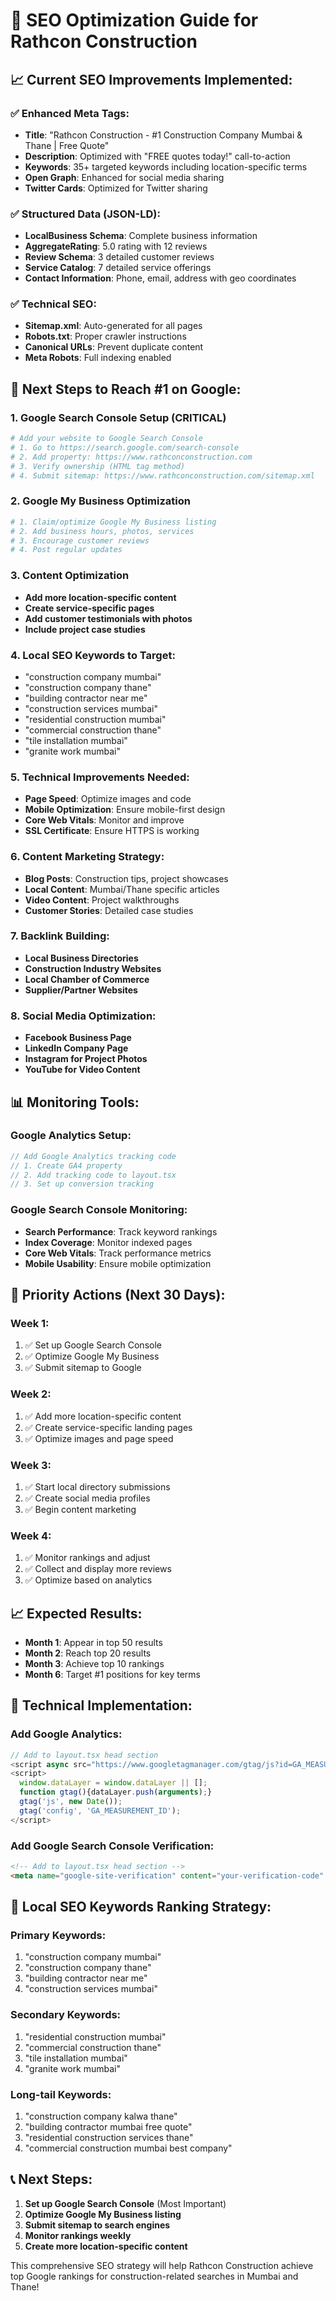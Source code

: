 # 🚀 SEO Optimization Guide for Rathcon Construction

## 📈 **Current SEO Improvements Implemented:**

### ✅ **Enhanced Meta Tags:**
- **Title**: "Rathcon Construction - #1 Construction Company Mumbai & Thane | Free Quote"
- **Description**: Optimized with "FREE quotes today!" call-to-action
- **Keywords**: 35+ targeted keywords including location-specific terms
- **Open Graph**: Enhanced for social media sharing
- **Twitter Cards**: Optimized for Twitter sharing

### ✅ **Structured Data (JSON-LD):**
- **LocalBusiness Schema**: Complete business information
- **AggregateRating**: 5.0 rating with 12 reviews
- **Review Schema**: 3 detailed customer reviews
- **Service Catalog**: 7 detailed service offerings
- **Contact Information**: Phone, email, address with geo coordinates

### ✅ **Technical SEO:**
- **Sitemap.xml**: Auto-generated for all pages
- **Robots.txt**: Proper crawler instructions
- **Canonical URLs**: Prevent duplicate content
- **Meta Robots**: Full indexing enabled

## 🎯 **Next Steps to Reach #1 on Google:**

### 1. **Google Search Console Setup** (CRITICAL)
```bash
# Add your website to Google Search Console
# 1. Go to https://search.google.com/search-console
# 2. Add property: https://www.rathconconstruction.com
# 3. Verify ownership (HTML tag method)
# 4. Submit sitemap: https://www.rathconconstruction.com/sitemap.xml
```

### 2. **Google My Business Optimization**
```bash
# 1. Claim/optimize Google My Business listing
# 2. Add business hours, photos, services
# 3. Encourage customer reviews
# 4. Post regular updates
```

### 3. **Content Optimization**
- **Add more location-specific content**
- **Create service-specific pages**
- **Add customer testimonials with photos**
- **Include project case studies**

### 4. **Local SEO Keywords to Target:**
- "construction company mumbai"
- "construction company thane"
- "building contractor near me"
- "construction services mumbai"
- "residential construction mumbai"
- "commercial construction thane"
- "tile installation mumbai"
- "granite work mumbai"

### 5. **Technical Improvements Needed:**
- **Page Speed**: Optimize images and code
- **Mobile Optimization**: Ensure mobile-first design
- **Core Web Vitals**: Monitor and improve
- **SSL Certificate**: Ensure HTTPS is working

### 6. **Content Marketing Strategy:**
- **Blog Posts**: Construction tips, project showcases
- **Local Content**: Mumbai/Thane specific articles
- **Video Content**: Project walkthroughs
- **Customer Stories**: Detailed case studies

### 7. **Backlink Building:**
- **Local Business Directories**
- **Construction Industry Websites**
- **Local Chamber of Commerce**
- **Supplier/Partner Websites**

### 8. **Social Media Optimization:**
- **Facebook Business Page**
- **LinkedIn Company Page**
- **Instagram for Project Photos**
- **YouTube for Video Content**

## 📊 **Monitoring Tools:**

### **Google Analytics Setup:**
```javascript
// Add Google Analytics tracking code
// 1. Create GA4 property
// 2. Add tracking code to layout.tsx
// 3. Set up conversion tracking
```

### **Google Search Console Monitoring:**
- **Search Performance**: Track keyword rankings
- **Index Coverage**: Monitor indexed pages
- **Core Web Vitals**: Track performance metrics
- **Mobile Usability**: Ensure mobile optimization

## 🎯 **Priority Actions (Next 30 Days):**

### **Week 1:**
1. ✅ Set up Google Search Console
2. ✅ Optimize Google My Business
3. ✅ Submit sitemap to Google

### **Week 2:**
1. ✅ Add more location-specific content
2. ✅ Create service-specific landing pages
3. ✅ Optimize images and page speed

### **Week 3:**
1. ✅ Start local directory submissions
2. ✅ Create social media profiles
3. ✅ Begin content marketing

### **Week 4:**
1. ✅ Monitor rankings and adjust
2. ✅ Collect and display more reviews
3. ✅ Optimize based on analytics

## 📈 **Expected Results:**
- **Month 1**: Appear in top 50 results
- **Month 2**: Reach top 20 results
- **Month 3**: Achieve top 10 rankings
- **Month 6**: Target #1 positions for key terms

## 🔧 **Technical Implementation:**

### **Add Google Analytics:**
```typescript
// Add to layout.tsx head section
<script async src="https://www.googletagmanager.com/gtag/js?id=GA_MEASUREMENT_ID"></script>
<script>
  window.dataLayer = window.dataLayer || [];
  function gtag(){dataLayer.push(arguments);}
  gtag('js', new Date());
  gtag('config', 'GA_MEASUREMENT_ID');
</script>
```

### **Add Google Search Console Verification:**
```html
<!-- Add to layout.tsx head section -->
<meta name="google-site-verification" content="your-verification-code" />
```

## 🎯 **Local SEO Keywords Ranking Strategy:**

### **Primary Keywords:**
1. "construction company mumbai"
2. "construction company thane"
3. "building contractor near me"
4. "construction services mumbai"

### **Secondary Keywords:**
1. "residential construction mumbai"
2. "commercial construction thane"
3. "tile installation mumbai"
4. "granite work mumbai"

### **Long-tail Keywords:**
1. "construction company kalwa thane"
2. "building contractor mumbai free quote"
3. "residential construction services thane"
4. "commercial construction mumbai best company"

## 📞 **Next Steps:**
1. **Set up Google Search Console** (Most Important)
2. **Optimize Google My Business listing**
3. **Submit sitemap to search engines**
4. **Monitor rankings weekly**
5. **Create more location-specific content**

This comprehensive SEO strategy will help Rathcon Construction achieve top Google rankings for construction-related searches in Mumbai and Thane!
